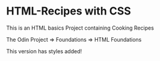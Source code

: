 # HTML-Recipes with CSS

<p>This is an HTML basics Project containing Cooking Recipes</p>
<p>The Odin Project => Foundations => HTML Foundations</p>
<p>This version has styles added!</p>
